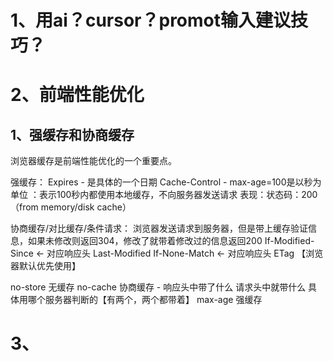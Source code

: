 # 1、用ai？cursor？promot输入建议技巧？

# 2、前端性能优化
## 1、强缓存和协商缓存
浏览器缓存是前端性能优化的一个重要点。

强缓存：
Expires - 是具体的一个日期
Cache-Control - max-age=100是以秒为单位
：表示100秒内都使用本地缓存，不向服务器发送请求
表现：状态码：200（from memory/disk cache）

协商缓存/对比缓存/条件请求：
浏览器发送请求到服务器，但是带上缓存验证信息，如果未修改则返回304，修改了就带着修改过的信息返回200
If-Modified-Since ← 对应响应头 Last-Modified
If-None-Match ← 对应响应头 ETag 【浏览器默认优先使用】

no-store 无缓存
no-cache 协商缓存 - 响应头中带了什么 请求头中就带什么 具体用哪个服务器判断的【有两个，两个都带着】
max-age 强缓存

# 3、